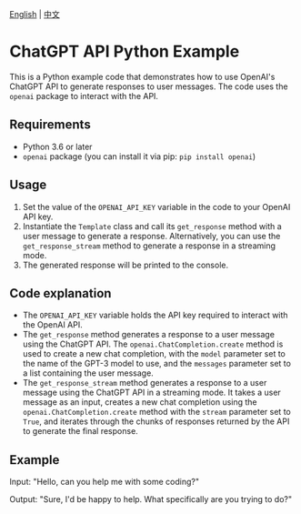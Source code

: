 [English](README.md) | [中文](README-CN.md)

# ChatGPT API Python Example

This is a Python example code that demonstrates how to use OpenAI's ChatGPT API to generate responses to user messages. The code uses the `openai` package to interact with the API.

## Requirements

* Python 3.6 or later
* `openai` package (you can install it via pip: `pip install openai`)

## Usage

1. Set the value of the `OPENAI_API_KEY` variable in the code to your OpenAI API key.
2. Instantiate the `Template` class and call its `get_response` method with a user message to generate a response. Alternatively, you can use the `get_response_stream` method to generate a response in a streaming mode.
3. The generated response will be printed to the console.

## Code explanation

* The `OPENAI_API_KEY` variable holds the API key required to interact with the OpenAI API.
* The `get_response` method generates a response to a user message using the ChatGPT API. The `openai.ChatCompletion.create` method is used to create a new chat completion, with the `model` parameter set to the name of the GPT-3 model to use, and the `messages` parameter set to a list containing the user message.
* The `get_response_stream` method generates a response to a user message using the ChatGPT API in a streaming mode. It takes a user message as an input, creates a new chat completion using the `openai.ChatCompletion.create` method with the `stream` parameter set to `True`, and iterates through the chunks of responses returned by the API to generate the final response.

## Example

Input: "Hello, can you help me with some coding?"

Output: "Sure, I'd be happy to help. What specifically are you trying to do?"
